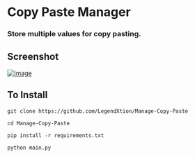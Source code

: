 # Copy Paste Manager
### Store multiple values for copy pasting.
## Screenshot
<a href="https://imgbb.com/"><img src="https://i.ibb.co/0Fyctg7/image.png" alt="image" border="0"></a>
<br />
## To Install
```
git clone https://github.com/LegendXtion/Manage-Copy-Paste
```
```
cd Manage-Copy-Paste
```
```
pip install -r requirements.txt
```
```
python main.py
```
